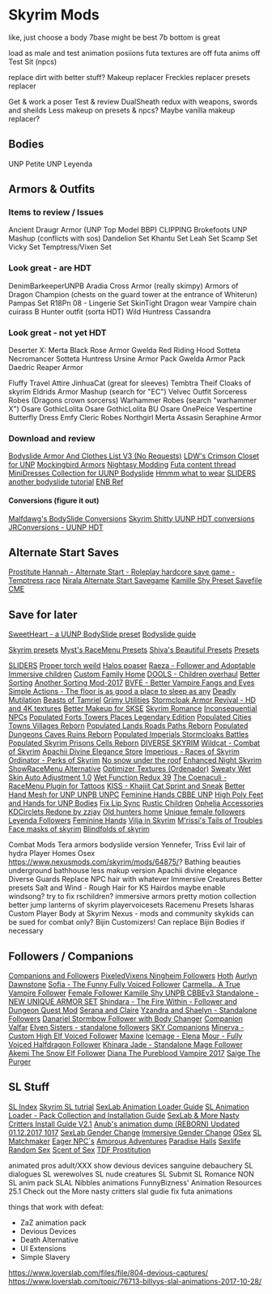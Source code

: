 # Skyrim Mods

like, just choose a body
7base might be best
7b bottom is great


load as male and test animation posiions
futa textures are off
futa anims off
Test Sit (npcs)

replace dirt with better stuff?
Makeup replacer
Freckles replacer
presets replacer

Get & work a poser
Test & review DualSheath redux with weapons, swords and sheilds
Less makeup on presets & npcs? Maybe vanilla makeup replacer?

## Bodies

UNP Petite
UNP
Leyenda

## Armors & Outfits

### Items to review / Issues

Ancient Draugr Armor (UNP Top Model BBP) CLIPPING
Brokefoots UNP Mashup (conflicts with sos)
    Dandelion Set
    Khantu Set
    Leah Set
    Scamp Set
    Vicky Set
    Temptress/Vixen Set

### Look great - are HDT

DenimBarkeeperUNPB
Aradia Cross Armor (really skimpy)
Armors of Dragon Champion (chests on the guard tower at the entrance of Whiterun)
Pampas Set
R18Pn 08 - Lingerie Set
SkinTight Dragon wear
Vampire chain cuirass
B Hunter outfit (sorta HDT)
Wild Huntress
Cassandra

### Look great - not yet HDT

Deserter X:
    Merta Black Rose Armor
    Gwelda Red Riding Hood
    Sotteta Necromancer
    Sotteta Huntress
    Ursine Armor Pack
    Gwelda Armor Pack
    Daedric Reaper Armor

Fluffy Travel Attire
JinhuaCat (great for sleeves)
Tembtra Theif
Cloaks of skyrim
Eldrids Armor Mashup (search for "EC")
Velvec Outfit
Sorceress Robes (Dragons crown sorcerss)
Warhammer Robes (search "warhammer X")
Osare GothicLolita
Osare GothicLolita BU
Osare OnePeice
Vespertine Butterfly Dress
Emfy Cleric Robes
Northgirl
Merta Assasin
Seraphine Armor

### Download and review

[Bodyslide Armor And Clothes List V3 (No Requests)](https://www.loverslab.com/topic/55151-bodyslide-armor-and-clothes-list-v3-no-requests/)
[LDW's Crimson Closet for UNP](https://www.loverslab.com/files/file/229-ldws-crimson-closet-for-unp-slim-unp-unp-and-unpb/)
[Mockingbird Armors](http://m0ckin9bird.tumblr.com/tagged/mods)
[Nightasy Modding](http://nightasymodding.weebly.com/skyrim-mods.html)
[Futa content thread](https://www.loverslab.com/topic/53953-futa-content-thread-futa-news-and-more-12617-update/)
[MiniDresses Collection for UUNP Bodyslide](https://www.nexusmods.com/skyrim/mods/69880/?)
[Hmmm what to wear](https://www.nexusmods.com/skyrim/mods/22168/?)
[SLIDERS](https://www.nexusmods.com/skyrim/users/2205977/?tb=mods&pUp=1)
[another bodyslide tutorial](https://levelskip.com/rpgs/How-to-create-stunning-Player-Characters-in-Skyrim-using-CBBE-or-UNP-with-mods-to-replace-face-hair-and-eye-textures)
[ENB Ref](https://www.tesgeneral.com/enb)

#### Conversions (figure it out)

[Malfdawg's BodySlide Conversions](https://www.loverslab.com/topic/61400-malfdawgs-bodyslide-conversions/)
[Skyrim Shitty UUNP HDT conversions](http://wtfuun.tumblr.com/)
[JRConversions - UUNP HDT](https://www.loverslab.com/topic/69192-jrconversions-uunp-hdt/)

## Alternate Start Saves

[Prostitute Hannah - Alternate Start - Roleplay hardcore save game - Temptress race](https://www.nexusmods.com/skyrim/mods/49102)
[Nirala Alternate Start Savegame](https://www.nexusmods.com/skyrim/mods/48791)
[Kamille Shy Preset Savefile CME](https://www.nexusmods.com/skyrim/mods/49405/?)

## Save for later

[SweetHeart - a UUNP BodySlide preset](https://rd.nexusmods.com/skyrim/mods/88480)
[Bodyslide guide](https://steamcommunity.com/app/72850/discussions/0/359543542243784721)

[Skyrim presets](http://skypreset-warehouse.eu/Preset/Presets)
[Myst's RaceMenu Presets](https://rd.nexusmods.com/skyrim/mods/66729/?)
[Shiva's Beautiful Presets](https://rd.nexusmods.com/skyrimspecialedition/mods/7492/?)
[Presets](http://skypreset-warehouse.eu/Preset/Presets)

[SLIDERS](https://www.nexusmods.com/skyrim/users/2205977/?tb=mods&pUp=1)
[Proper torch weild](https://www.nexusmods.com/skyrim/mods/69368?)
[Halos poaser](https://www.youtube.com/watch?v=OLIwOGUibKU)
[Raeza - Follower and Adoptable](https://rd.nexusmods.com/skyrim/mods/84143)
[Immersive children](https://www.nexusmods.com/skyrim/mods/83554/?)
[Custom Family Home](https://rd.nexusmods.com/skyrim/mods/47621)
[DOOLS - Children overhaul](https://rd.nexusmods.com/skyrim/mods/47621)
[Better Sorting](https://www.nexusmods.com/skyrim/mods/2730)
[Another Sorting Mod-2017](https://www.nexusmods.com/skyrim/mods/72428)
[BVFE - Better Vampire Fangs and Eyes](https://www.nexusmods.com/skyrim/mods/38829)
[Simple Actions - The floor is as good a place to sleep as any](https://www.nexusmods.com/skyrim/mods/58296/)
[Deadly Mutilation](https://www.nexusmods.com/skyrim/mods/34917)
[Beasts of Tamriel](https://www.nexusmods.com/skyrim/mods/76203/)
[Grimy Utilities](https://www.nexusmods.com/skyrim/mods/36328/)
[Stormcloak Armor Revival - HD and 4K textures](https://www.nexusmods.com/skyrim/mods/70723/)
[Better Makeup for SKSE](https://www.nexusmods.com/skyrim/mods/31665)
[Skyrim Romance](https://www.nexusmods.com/skyrim/mods/71754)
[Inconsequential NPCs](https://www.nexusmods.com/skyrim/mods/36334/)
[Populated Forts Towers Places Legendary Edition](https://www.nexusmods.com/skyrim/mods/73146)
[Populated Cities Towns Villages Reborn](https://www.nexusmods.com/skyrim/mods/73167)
[Populated Lands Roads Paths Reborn](https://www.nexusmods.com/skyrim/mods/73186)
[Populated Dungeons Caves Ruins Reborn](https://www.nexusmods.com/skyrim/mods/73212/?)
[Populated Imperials Stormcloaks Battles](https://www.nexusmods.com/skyrim/mods/74029/?)
[Populated Skyrim Prisons Cells Reborn](https://www.nexusmods.com/skyrim/mods/73194/?)
[DIVERSE SKYRIM](https://www.nexusmods.com/skyrim/mods/81462/)
[Wildcat - Combat of Skyrim](https://www.nexusmods.com/skyrim/mods/76529/)
[Apachii Divine Elegance Store](https://www.nexusmods.com/skyrim/mods/81073/)
[Imperious - Races of Skyrim](https://www.nexusmods.com/skyrim/mods/61218)
[Ordinator - Perks of Skyrim](https://www.nexusmods.com/skyrim/mods/68425)
[No snow under the roof](https://www.nexusmods.com/skyrim/mods/51188)
[Enhanced Night Skyrim](https://www.nexusmods.com/skyrim/mods/85)
[ShowRaceMenu Alternative](https://www.nexusmods.com/skyrim/mods/20394)
[Optimizer Textures (Ordenador)](https://www.nexusmods.com/skyrim/mods/12801/)
[Sweaty Wet Skin Auto Adjustment 1.0](https://www.loverslab.com/files/file/2732-sweaty-wet-skin-auto-adjustment/)
[Wet Function Redux 39](https://www.loverslab.com/files/file/2753-wet-function-redux/)
[The Coenaculi - RaceMenu Plugin for Tattoos](https://www.nexusmods.com/skyrim/mods/35677/)
[KISS - Khajiit Cat Sprint and Sneak](https://www.nexusmods.com/skyrim/mods/22604)
[Better Hand Mesh for UNP UNPB UNPC](https://www.nexusmods.com/skyrim/mods/30179/?)
[Feminine Hands CBBE UNP](https://www.nexusmods.com/skyrim/mods/49285)
[High Poly Feet and Hands for UNP Bodies](http://mod.dysintropi.me/high-poly-feet-and-hands-for-unp-bodies/)
[Fix Lip Sync](https://www.nexusmods.com/skyrim/mods/75951/?)
[Rustic Children](https://www.nexusmods.com/skyrim/mods/63353)
[Ophelia Accessories](https://www.nexusmods.com/skyrim/mods/79127)
[KDCirclets Redone by zzjay](https://www.nexusmods.com/skyrim/mods/27064)
[Old hunters home](https://rd.nexusmods.com/skyrim/mods/88494)
[Unique female followers](https://www.nexusmods.com/skyrim/mods/24664/?)
[Leyenda Followers](https://www.nexusmods.com/skyrim/mods/73512/?)
[Feminine Hands](https://www.loverslab.com/topic/24593-feminine-hands-cbbe-and-unp/)
[Vilja in Skyrim](https://rd.nexusmods.com/skyrim/mods/26393/)
[M'rissi's Tails of Troubles](https://www.nexusmods.com/skyrim/mods/83063/?)
[Face masks of skyrim](https://www.nexusmods.com/skyrim/mods/33391/?)
[Blindfolds of skyrim](https://www.nexusmods.com/skyrim/mods/13551/)

Combat Mods
Tera armors bodyslide version
Yennefer, Triss
Evil lair of hydra
Player Homes
Osex
https://www.nexusmods.com/skyrim/mods/64875/?
Bathing beauties
underground bathhouse
less makup version
Apachii divine elegance
Diverse Guards
Replace NPC hair with whatever
Immersive Creatures
Better presets
Salt and Wind - Rough Hair for KS Hairdos
maybe enable windsong?
try to fix rschildren?
immersive armors
pretty motion collection
better jump
lanterns of skyrim
playervoicesets
Racemenu Presets
Isharas Custom Player Body at Skyrim Nexus - mods and community
skykids can be sued for combat only?
Bijin Customizers!
Can replace Bijin Bodies if necessary

## Followers / Companions

[Companions and Followers](https://www.nexusmods.com/skyrim/mods/17823)
[PixeledVixens Ningheim Followers](https://www.nexusmods.com/skyrim/mods/39532)
[Hoth](https://www.nexusmods.com/skyrim/mods/24666)
[Aurlyn Dawnstone](https://aurlyndawnstone.blogspot.ca/p/dow.html)
[Sofia - The Funny Fully Voiced Follower](https://www.nexusmods.com/skyrim/mods/54527/?)
[Carmella.. A True Vampire Follower](https://www.nexusmods.com/skyrim/mods/75183/?)
[Female Follower Kamille Shy UNPB CBBEv3 Standalone - NEW UNIQUE ARMOR SET](https://www.nexusmods.com/skyrim/mods/37803)
[Shindara - The Fire Within - Follower and Dungeon Quest Mod](https://www.nexusmods.com/skyrim/mods/84154/?)
[Serana and Claire](https://www.nexusmods.com/skyrim/mods/82131)
[Yzandra and Shaelyn - Standalone Followers](https://www.nexusmods.com/skyrim/mods/60868/?)
[Danariel Stormbow Follower with Body Changer](https://www.nexusmods.com/skyrim/mods/47649)
[Companion Valfar](https://www.nexusmods.com/skyrim/mods/25360)
[Elven Sisters - standalone followers](https://www.nexusmods.com/skyrim/mods/52352)
[SKY Companions](https://www.nexusmods.com/skyrim/mods/58363)
[Minerva - Custom High Elf Voiced Follower](https://www.nexusmods.com/skyrim/mods/74256/?)
[Maxine](https://www.nexusmods.com/skyrim/mods/87934)
[Icemage - Elena](https://www.nexusmods.com/skyrim/mods/59936/?)
[Mour - Fully Voiced Halfdragon Follower](https://www.nexusmods.com/skyrim/mods/74511)
[Khinara Jade - Standalone Mage Follower](https://rd.nexusmods.com/skyrim/mods/76428/)
[Akemi The Snow Elf Follower](https://rd.nexusmods.com/skyrim/mods/76610/?)
[Diana The Pureblood Vampire 2017](https://rd.nexusmods.com/skyrim/mods/87643/?)
[Saige The Purger](https://rd.nexusmods.com/skyrim/mods/82120/?)

## SL Stuff

[SL Index](https://www.loverslab.com/topic/19588-sexlab-index/)
[Skyrim SL tutrial](https://www.youtube.com/watch?v=0tyUFCPhCKE)
[SexLab Animation Loader Guide](https://www.loverslab.com/files/file/2506-sexlab-animation-loader-guide/)
[SL Animation Loader - Pack Collection and Installation Guide](https://www.loverslab.com/files/file/2856-sl-animation-loader-pack-collection-and-installation-guide/)
[SexLab & More Nasty Critters Install Guide V2.1](https://www.loverslab.com/files/file/3524-sexlab-more-nasty-critters-install-guide/)
[Anub's animation dump (REBORN) Updated 01.12.2017 1017](https://www.loverslab.com/files/file/2376-anubs-animation-dump-reborn-updated-01122017/)
[SexLab Gender Change](https://www.loverslab.com/files/file/715-sexlab-gender-change/)
[Immersive Gender Change](https://www.loverslab.com/files/file/1582-immersive-gender-change/)
[OSex](https://www.nexusmods.com/skyrim/mods/69448/)
[SL Matchmaker](https://www.loverslab.com/files/file/163-sexlab-matchmaker-updated-09172014/)
[Eager NPC´s](https://www.loverslab.com/files/file/2182-sexlab-eager-npcs/)
[Amorous Adventures](https://www.loverslab.com/files/file/984-amorous-adventures-v321-20170910/)
[Paradise Halls](https://www.loverslab.com/files/file/2872-paradise-halls-enhanced-pahe-repacked-with-the-customary-addons/)
[Sexlife](https://www.loverslab.com/files/file/1993-sexlife/)
[Random Sex](https://www.loverslab.com/files/file/395-random-sex-mod-for-sexlab-2016-09-17/)
[Scent of Sex](https://www.loverslab.com/files/file/3037-scent-of-sex/)
[TDF Prostitution](https://www.loverslab.com/files/file/403-sexlab-tdf-prostitution-and-pimping-the-former-aggressive-prostitution-v2255/)

animated pros
adult/XXX show
devious devices
sanguine debauchery
SL dialogues
SL werewolves
SL nude creatures
SL Submit
SL Romance
NON SL anim pack
SLAL Nibbles animations
FunnyBizness' Animation Resources 25.1
Check out the More nasty critters slal gudie
fix futa animations

things that work with defeat:

- ZaZ animation pack
- Devious Devices
- Death Alternative
- UI Extensions
- Simple Slavery

https://www.loverslab.com/files/file/804-devious-captures/
https://www.loverslab.com/topic/76713-billyys-slal-animations-2017-10-28/

